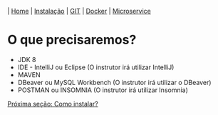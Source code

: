 | [Home](/handson_microservice) | [Instalação](/handson_microservice/instalacao) | [GIT](/handson_microservice/git) | [Docker](/handson_microservice/docker) | [Microservice](/handson_microservice/microservice)

# O que precisaremos?

- JDK 8
- IDE - IntelliJ ou Eclipse (O instrutor irá utilizar IntelliJ)
- MAVEN
- DBeaver ou MySQL Workbench (O instrutor irá utilizar o DBeaver)
- POSTMAN ou INSOMNIA (O instrutor irá utilizar Insomnia)

[Próxima seção: Como instalar?](installation.md)